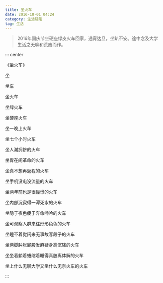```yaml
---
title: 坐火车
date: 2016-10-01 04:24
category: 生活随笔
tag: 生活
---
```


> 2016年国庆节坐硬座绿皮火车回家，通宵达旦，坐趴不安。途中念及大学生活之无聊和荒废而作。

<!-- more -->

::: center

《坐火车》

坐

坐车

坐火车

坐绿火车

坐硬座火车

坐一晚上火车

坐七个小时火车

坐人潮拥挤的火车

坐胃在闹革命的火车

坐真不想再返程的火车

坐手机没电没流量的火车

坐两年前也是很憧憬的火车

坐内部沉寂得一潭死水的火车

坐隐于夜色疲于奔命呻吟的火车

坐可观察人群来往形形色色的火车

坐睡不着觉闲来无事故写段子的火车

坐两脚肿胀屁股发麻疑身高沉降的火车

坐坐着躺着蜷缩着睡得真肢离体解的火车

坐上什么无聊大学又坐什么无奈火车的火车

:::

